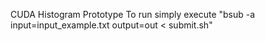 CUDA Histogram Prototype
To run simply execute "bsub -a input=input_example.txt output=out < submit.sh"
